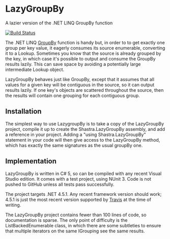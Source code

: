 # LazyGroupBy
A lazier version of the .NET LINQ GroupBy function

[![Build Status](https://ci.appveyor.com/api/projects/status/github/NorthNick/Transducers.Net?branch=master&svg=true)](https://ci.appveyor.com/project/NorthNick/transducers-net)

The .NET LINQ [GroupBy](https://msdn.microsoft.com/en-us/library/system.linq.enumerable.groupby(v=vs.100).aspx) function is
handy but, in order to to get exactly one group per key value, it eagerly consumes its source enumerable, converting it to a
Lookup. Sometimes you know that the source is already grouped by the key, in which case it's possible to output and consume the GroupBy
results lazily. This can save space by avoiding a potentially large intermediate Lookup object.

LazyGroupBy behaves just like GroupBy, except that it assumes that all values for a given key will be contiguous in the source,
so it can output results lazily. If one key's objects are scattered throughout the source, then the results will contain one
grouping for each contiguous group.

## Installation
The simplest way to use LazygroupBy is to take a copy of the LazyGroupBy project, compile it up to create the Shastra.LazyGroupBy
assembly, and add a reference in your project. Adding a "using Shastra.LazyGroupBy" statement in your code will then give access
to the LazyGroupBy method, which has exactly the same signatures as the usual groupBy one.

## Implementation
LazyGroupBy is written in C# 5, so can be compiled with any recent Visual Studio edition. It comes with a test project, using
NUnit 3. Code is not pushed to GitHub unless all tests pass successfully.

The project targets .NET 4.5.1. Any recent framework version should work; 4.5.1 is just the most recent version
supported by [Travis](https://travis-ci.org/NorthNick/LazyGroupBy) at the time of writing.

The LazyGroupBy project contains fewer than 100 lines of code, so documentation is sparse. The only point of difficulty is the
ListBackedEnumerable class, in which there are some subtleties to ensure that multiple iterators on the same IGrouping see the
same results.

